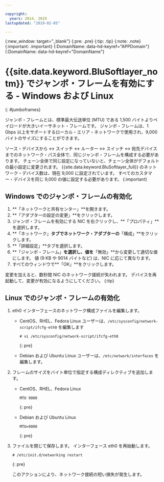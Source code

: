 ```yaml
---

copyright:
  years: 2014, 2019
lastupdated: "2019-02-05"

---
```

{:new_window: target="_blank"}
{:pre: .pre}
{:tip: .tip}
{:note: .note}
{:important: .important}
{:DomainName: data-hd-keyref="APPDomain"}
{:DomainName: data-hd-keyref="DomainName"}


# {{site.data.keyword.BluSoftlayer_notm}} でジャンボ・フレームを有効にする - Windows および Linux
{: #jumboframes}

ジャンボ・フレームとは、標準最大伝送単位 (MTU) である 1,500 バイトよりペイロードが大きいイーサネット・フレームです。 ジャンボ・フレームは、1 Gbps 以上をサポートするローカル・エリア・ネットワークで使用され、9,000 バイトのサイズにすることができます。

ソース・デバイスから <-> スイッチ <-> ルーター <-> スイッチ <-> 宛先デバイスまでのネットワーク・パス全体で、同じジャンボ・フレームを構成する必要があります。 チェーン全体で同じ設定になっていないと、チェーン全体がデフォルトの最小設定に変更されます。 {{site.data.keyword.BluSoftlayer_full}} のネットワーク・デバイス数は、現在 9,000 に設定されています。 すべてのカスタマー・デバイスを同じ 9,000 の値に設定する必要があります。
{:important}

## Windows でのジャンボ・フレームの有効化

1. **「ネットワークと共有センター」**を開きます。
2. **「アダプターの設定の変更」**をクリックします。
3. ジャンボ・フレームを有効にする NIC を右クリックし、**「プロパティ」**を選択します。
4. **「ネットワーク」**タブでネットワーク・アダプターの**「構成」**をクリックします。
5. **「詳細設定」**タブを選択します。
6. **「ジャンボ・フレーム」**を選択し、値を**「無効」**から変更して適切な値にします。 値 (9 KB や 9014 バイトなど) は、NIC に応じて異なります。
7. すべてのウィンドウで**「OK」**をクリックします。

変更を加えると、数秒間 NIC のネットワーク接続が失われます。 デバイスを再起動して、変更が有効になるようにしてください。
{:tip}


## Linux でのジャンボ・フレームの有効化

1. eth0 インターフェースのネットワーク構成ファイルを編集します。
   - CentOS、RHEL、Fedora Linux ユーザーは、`/etc/sysconfig/network-script/ifcfg-eth0` を編集します
     ```
     # vi /etc/sysconfig/network-script/ifcfg-eth0
     ```
     {: pre}

   - Debian および Ubuntu Linux ユーザーは、`/etc/network/interfaces` を編集します。

2. フレームのサイズをバイト単位で指定する構成ディレクティブを追加します。
   - CentOS、RHEL、Fedora Linux
     ```
     MTU 9000
     ```
     {: pre}

   - Debian および Ubuntu Linux
     ```
     MTU=9000
     ```
     {: pre}

3. ファイルを閉じて保存します。 インターフェース eth0 を再始動します。
   ```
   # /etc/init.d/networking restart
   ```
   {: pre}

   このアクションにより、ネットワーク接続の短い損失が発生します。
